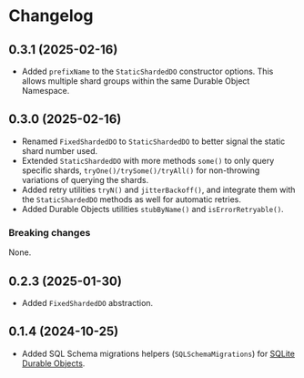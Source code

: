 # Changelog

## 0.3.1 (2025-02-16)

- Added `prefixName` to the `StaticShardedDO` constructor options. This allows multiple shard groups within the same Durable Object Namespace.

## 0.3.0 (2025-02-16)

- Renamed `FixedShardedDO` to `StaticShardedDO` to better signal the static shard number used.
- Extended `StaticShardedDO` with more methods `some()` to only query specific shards, `tryOne()/trySome()/tryAll()` for non-throwing variations of querying the shards.
- Added retry utilities `tryN()` and `jitterBackoff()`, and integrate them with the `StaticShardedDO` methods as well for automatic retries.
- Added Durable Objects utilities `stubByName()` and `isErrorRetryable()`.

### Breaking changes

None.

## 0.2.3 (2025-01-30)

- Added `FixedShardedDO` abstraction.

## 0.1.4 (2024-10-25)

- Added SQL Schema migrations helpers (`SQLSchemaMigrations`) for [SQLite Durable Objects](https://developers.cloudflare.com/durable-objects/api/sql-storage/).

